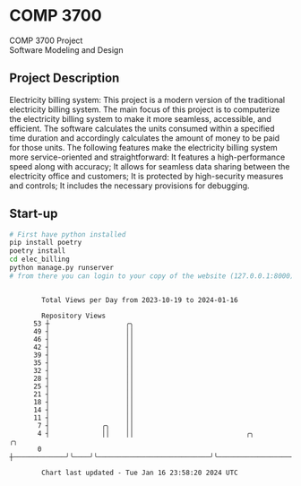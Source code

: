 # COMP 3700
COMP 3700 Project  
Software Modeling and Design
## Project Description
Electricity billing system: This project is a modern version of the traditional electricity billing system. The main focus of this project is to computerize the electricity billing system to make it more seamless, accessible, and efficient. The software calculates the units consumed within a specified time duration and accordingly calculates the amount of money to be paid for those units. The following features make the electricity billing system more service-oriented and straightforward: It features a high-performance speed along with accuracy; It allows for seamless data sharing between the electricity office and customers; It is protected by high-security measures and controls; It includes the necessary provisions for debugging.

## Start-up
```bash
# First have python installed
pip install poetry
poetry install
cd elec_billing
python manage.py runserver
# from there you can login to your copy of the website (127.0.0.1:8000), default creds are admin/admin
```

```

        Total Views per Day from 2023-10-19 to 2024-01-16

        Repository Views
      53 ┼                   ╭╮
      49 ┤                   ││
      46 ┤                   ││
      42 ┤                   ││
      39 ┤                   ││
      35 ┤                   ││
      32 ┤                   ││
      28 ┤                   ││
      25 ┤                   ││
      21 ┤                   ││
      18 ┤                   ││
      14 ┤                   ││
      11 ┤                   ││
       7 ┤             ╭╮    ││
       4 ┤             ││    ││                            ╭╮                                 ╭╮
       0 ┼─────────────╯╰────╯╰────────────────────────────╯╰─────────────────────────────────╯╰───

        Chart last updated - Tue Jan 16 23:58:20 2024 UTC
        
```
